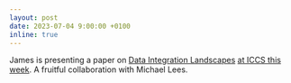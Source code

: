 ```yaml
---
layout: post
date: 2023-07-04 9:00:00 +0100
inline: true
---
```


James is presenting a paper on [Data Integration Landscapes](https://link.springer.com/chapter/10.1007/978-3-031-35995-8_35) [at ICCS this week](https://twitter.com/INDE_LAB_AMS/status/1675870881459974145). A fruitful collaboration with Michael Lees.